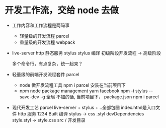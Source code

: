  # 开发工作流，交给 node 去做

- 工作内容和工作流程是两码事
  - 轻量级的开发流程
    parcel
  - 重量级的开发流程
     webpack 
- live-server http 静态服务
    stylus stylus 编译
    初级阶段开发流程  ->  高级阶段

    多个命令行，有点复杂，统一起来？ 

- 轻量级的前端开发流程套件 parcel
  - node 做开发流程工具 
  npm i parcel 安装在当前项目下
  - npm node package management
  yarn facebook
  npm -i stylus --save-dev
  -g 全局 不加的话, 当前项目下， package.json
  npm i parcel

- 现代开发工艺
    parcel live-server + stylus + ..全部包圆
    index.html是入口文件  http 服务 1234
    Built 编译 stylus -> css
    .styl devDependencies style.styl -> style.css
    src / 开发目录